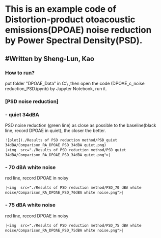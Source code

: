 <h1>This is an example code of Distortion-product otoacoustic emissions(DPOAE) noise reduction by Power Spectral Density(PSD).<br>
</h1> 

<h2>#Written by Sheng-Lun, Kao</h2> 

<h3>How to run?</h3> 
<p>
put folder "DPOAE_Data" in C:\   ,then open the code (DPOAE_c_noise reduction_PSD.ipynb) by Jupyter Notebook, run it.
</p>


### [PSD noise reduction]
### - quiet 34dBA
PSD noise reduction (green line) as close as possible to the baseline(black line, record DPOAE in quiet), the closer the better.

	![plot](./Results of PSD reduction method/PSD_quiet 34dBA/Comparison_RA_DPOAE_PSD_34dBA quiet.png)
	|<img  src="./Results of PSD reduction method/PSD_quiet 34dBA/Comparison_RA_DPOAE_PSD_34dBA quiet.png">|


### - 70 dBA white noise
red line, record DPOAE in noisy

	|<img  src="./Results of PSD reduction method/PSD_70 dBA white noise/Comparison_RA_DPOAE_PSD_70dBA white noise.png">|
	

### - 75 dBA white noise
red line, record DPOAE in noisy

	|<img  src="./Results of PSD reduction method/PSD_75 dBA white noise/Comparison_RA_DPOAE_PSD_75dBA white noise.png">|
